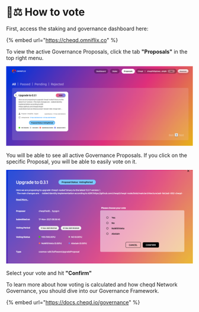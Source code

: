# 🧑⚖ How to vote

First, access the staking and governance dashboard here:

{% embed url="https://cheqd.omniflix.co" %}

To view the active Governance Proposals, click the tab **"Proposals"** in the top right menu.

![cheqd OmniFlix dashboard showing proposals tab](<../.gitbook/assets/cheqd proposals tab.png>)

You will be able to see all active Governance Proposals. If you click on the specific Proposal, you will be able to easily vote on it.

![cheqd OmniFlix dashboard voting tab](<../.gitbook/assets/cheqd omniflix voting tab.png>)

Select your vote and hit **"Confirm"**

To learn more about how voting is calculated and how cheqd Network Governance, you should dive into our Governance Framework.

{% embed url="https://docs.cheqd.io/governance" %}
